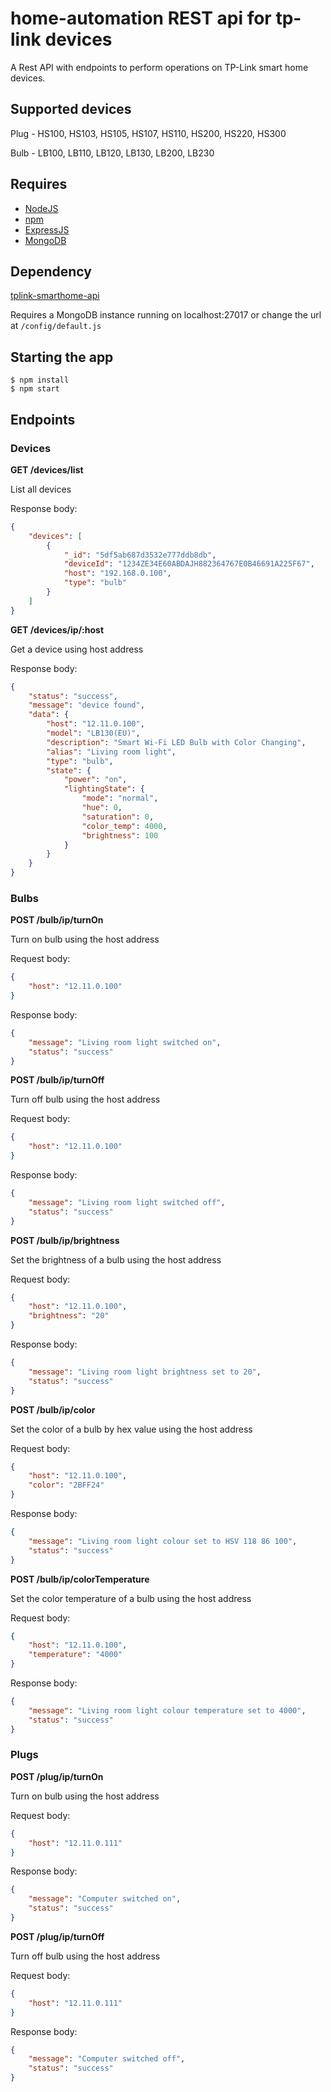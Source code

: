 
# home-automation REST api for tp-link devices

A Rest API with endpoints to perform operations on TP-Link smart home devices.

## Supported devices

Plug - HS100, HS103, HS105, HS107, HS110, HS200, HS220, HS300

Bulb - LB100, LB110, LB120, LB130, LB200, LB230

## Requires

* [NodeJS](https://nodejs.org/en/)
* [npm](https://www.npmjs.com/)
* [ExpressJS](https://expressjs.com/)
* [MongoDB](https://www.mongodb.com/)


## Dependency

[tplink-smarthome-api](https://github.com/plasticrake/tplink-smarthome-api)


Requires a MongoDB instance running on localhost:27017 or change the url at `/config/default.js`


## Starting the app

    $ npm install 
    $ npm start


## Endpoints

### Devices
**GET /devices/list**

List all devices

Response body:
```json
{
    "devices": [
        {
            "_id": "5df5ab687d3532e777ddb8db",
            "deviceId": "1234ZE34E60ABDAJH882364767E0B46691A225F67",
            "host": "192.168.0.100",
            "type": "bulb"
        }
    ]
}
```

**GET /devices/ip/:host**

Get a device using host address

Response body:
```json
{
    "status": "success",
    "message": "device found",
    "data": {
        "host": "12.11.0.100",
        "model": "LB130(EU)",
        "description": "Smart Wi-Fi LED Bulb with Color Changing",
        "alias": "Living room light",
        "type": "bulb",
        "state": {
            "power": "on",
            "lightingState": {
                "mode": "normal",
                "hue": 0,
                "saturation": 0,
                "color_temp": 4000,
                "brightness": 100
            }
        }
    }
}
```


### Bulbs


**POST /bulb/ip/turnOn**

Turn on bulb using the host address

Request body:
```json
{
	"host": "12.11.0.100"
}
```


Response body:
```json
{
	"message": "Living room light switched on",
	"status": "success"
}
```

**POST /bulb/ip/turnOff**

Turn off bulb using the host address

Request body:
```json
{
	"host": "12.11.0.100"
}
```


Response body:
```json
{
	"message": "Living room light switched off",
	"status": "success"
}
```

**POST /bulb/ip/brightness**

Set the brightness of a bulb using the host address

Request body:
```json
{
    "host": "12.11.0.100",
    "brightness": "20"
}
```


Response body:
```json
{
	"message": "Living room light brightness set to 20",
	"status": "success"
}
```

**POST /bulb/ip/color**

Set the color of a bulb by hex value using the host address

Request body:
```json
{
    "host": "12.11.0.100",
    "color": "2BFF24"
}
```


Response body:
```json
{
	"message": "Living room light colour set to HSV 118 86 100",
	"status": "success"
}
```

**POST /bulb/ip/colorTemperature**

Set the color temperature of a bulb using the host address

Request body:
```json
{
    "host": "12.11.0.100",
    "temperature": "4000"
}
```


Response body:
```json
{
	"message": "Living room light colour temperature set to 4000",
	"status": "success"
}
```


### Plugs


**POST /plug/ip/turnOn**

Turn on bulb using the host address

Request body:
```json
{
	"host": "12.11.0.111"
}
```


Response body:
```json
{
	"message": "Computer switched on",
	"status": "success"
}
```

**POST /plug/ip/turnOff**

Turn off bulb using the host address

Request body:
```json
{
	"host": "12.11.0.111"
}
```


Response body:
```json
{
	"message": "Computer switched off",
	"status": "success"
}
